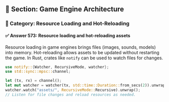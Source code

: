 ## 📘 Section: Game Engine Architecture
### 🔹 Category: Resource Loading and Hot-Reloading
#### ✅ Answer 573: Resource loading and hot-reloading assets

Resource loading in game engines brings files (images, sounds, models) into memory. Hot-reloading allows assets to be updated without restarting the game. In Rust, crates like `notify` can be used to watch files for changes.

```rust
use notify::{Watcher, RecursiveMode, watcher};
use std::sync::mpsc::channel;

let (tx, rx) = channel();
let mut watcher = watcher(tx, std::time::Duration::from_secs(2)).unwrap();
watcher.watch("assets/", RecursiveMode::Recursive).unwrap();
// Listen for file changes and reload resources as needed.
```
